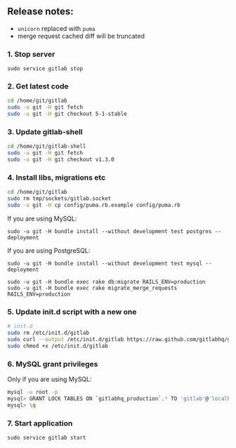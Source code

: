 ## Release notes:

* `unicorn` replaced with `puma`
* merge request cached diff will be truncated

### 1. Stop server

    sudo service gitlab stop

### 2. Get latest code

```bash
cd /home/git/gitlab
sudo -u git -H git fetch
sudo -u git -H git checkout 5-1-stable
```

### 3. Update gitlab-shell

```bash
cd /home/git/gitlab-shell
sudo -u git -H git fetch
sudo -u git -H git checkout v1.3.0
```

### 4. Install libs, migrations etc

```bash
cd /home/git/gitlab
sudo rm tmp/sockets/gitlab.socket
sudo -u git -H cp config/puma.rb.example config/puma.rb
```
If you are using MySQL:
```
sudo -u git -H bundle install --without development test postgres --deployment
```
If you are using PostgreSQL:
```
sudo -u git -H bundle install --without development test mysql --deployment
```

```
sudo -u git -H bundle exec rake db:migrate RAILS_ENV=production
sudo -u git -H bundle exec rake migrate_merge_requests RAILS_ENV=production
```

### 5. Update init.d script with a new one

```bash
# init.d
sudo rm /etc/init.d/gitlab
sudo curl --output /etc/init.d/gitlab https://raw.github.com/gitlabhq/gitlab-recipes/5-1-stable/init.d/gitlab
sudo chmod +x /etc/init.d/gitlab
```

### 6. MySQL grant privileges

Only if you are using MySQL:

```bash
mysql -u root -p
mysql> GRANT LOCK TABLES ON `gitlabhq_production`.* TO 'gitlab'@'localhost';
mysql> \q
```

### 7. Start application

    sudo service gitlab start
